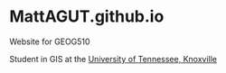 # MattAGUT.github.io
Website for GEOG510

Student in GIS at the [University of Tennessee, Knoxville](https://utk.edu)